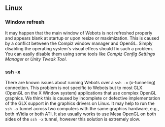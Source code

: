 ## Linux

### Window refresh

It may happen that the main window of Webots is not refreshed properly and
appears blank at startup or upon resize or maximization. This is caused by a
conflict between the Compiz window manager and OpenGL.
Simply disabling the operating system's visual effecs should fix such a problem.
You can easily disable them using some tools like *Compiz Config Settings Manager* or *Unity Tweak Tool*.

### ssh -x

There are known issues about running Webots over a `ssh -x` (x-tunneling)
connection. This problem is not specific to Webots but to most GLX (OpenGL on
the X Window system) applications that use complex OpenGL graphics. We think
this is caused by incomplete or defective implementation of the GLX support in
the graphics drivers on Linux. It may help to run the `ssh -x` tunnel across two
computers with the same graphics hardware, e.g., both nVidia or both ATI. It
also usually works to use Mesa OpenGL on both sides of the `ssh -x` tunnel,
however this solution is extremely slow.
